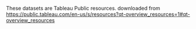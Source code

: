 These datasets are Tableau Public resources.
downloaded from https://public.tableau.com/en-us/s/resources?qt-overview_resources=1#qt-overview_resources
